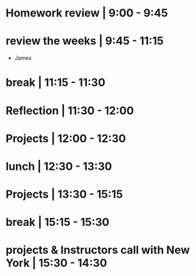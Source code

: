 # Homework review  | 9:00 - 9:45

# review the weeks | 9:45 - 11:15
  - James

# break | 11:15 - 11:30

# Reflection | 11:30 - 12:00

# Projects | 12:00 - 12:30

# lunch | 12:30 - 13:30

# Projects | 13:30 - 15:15

# break | 15:15 - 15:30

# projects & Instructors call with New York | 15:30 - 14:30

